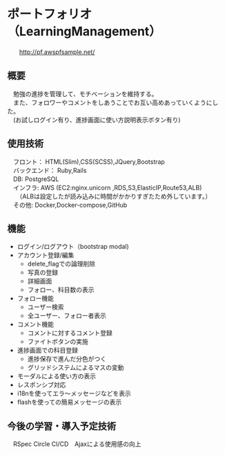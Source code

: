 # ポートフォリオ　（LearningManagement）
　　http://pf.awspfsample.net/

## 概要
　勉強の進捗を管理して、モチベーションを維持する。  
　また、フォロワーやコメントをしあうことでお互い高めあっていくようにした。    
　(お試しログイン有り、進捗画面に使い方説明表示ボタン有り)

## 使用技術
　フロント： HTML(Slim),CSS(SCSS),JQuery,Bootstrap  
　バックエンド： Ruby,Rails  
　DB:  PostgreSQL  
　インフラ:  AWS (EC2:nginx.unicorn ,RDS,S3,ElasticIP,Route53,ALB)  
　　（ALBは設定したが読み込みに時間がかかりすぎたため外しています。）  
　その他:  Docker,Docker-compose,GitHub  

## 機能
 - ログイン/ログアウト（bootstrap modal)
 - アカウント登録/編集
    - delete_flagでの論理削除
    - 写真の登録
    - 詳細画面
    - フォロー、科目数の表示
 - フォロー機能
    - ユーザー検索
    - 全ユーザー、フォロー者表示
 - コメント機能
    - コメントに対するコメント登録
    - ファイトボタンの実施
 - 進捗画面での科目登録
    - 進捗保存で進んだ分色がつく
    - グリッドシステムによるマスの変動
 - モーダルによる使い方の表示
 - レスポンシブ対応
 - i18nを使ってエラ〜メッセージなどを表示
 - flashを使っての簡易メッセージの表示

## 今後の学習・導入予定技術
　RSpec Circle CI/CD　Ajaxによる使用感の向上